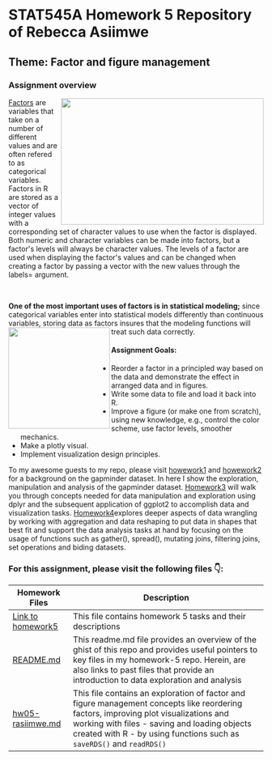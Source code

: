 # STAT545A Homework 5 Repository of Rebecca Asiimwe 

## Theme: Factor and figure management

### Assignment overview
[<img align ="right" src="https://github.com/STAT545-UBC-students/hw05-rasiimwe/blob/master/Plugins/plotlygm.gif" width="400" height="250"/>](https://github.com/STAT545-UBC-students/hw05-rasiimwe/blob/master/Plugins/plotlygm.gif)

[Factors](https://www.stat.berkeley.edu/~s133/factors.html) are variables that take on a number of different values and are often refered to as categorical variables. Factors in R are stored as a vector of integer values with a corresponding set of character values to use when the factor is displayed. Both numeric and character variables can be made into factors, but a factor's levels will always be character values. The levels of a factor are used when displaying the factor's values and can be changed when creating a factor by passing a vector with the new values through the labels= argument. 

&nbsp;

**One of the most important uses of factors is in statistical modeling;** since categorical variables enter into statistical models differently than continuous variables, storing data as factors insures that the modeling functions will treat such data correctly.
[<img align ="left" src="https://github.com/STAT545-UBC-students/hw05-rasiimwe/blob/master/Plugins/Capturex.png" width="200" height="200"/>](https://github.com/STAT545-UBC-students/hw05-rasiimwe/blob/master/Plugins/Capturex.png)

#### Assignment Goals:

* Reorder a factor in a principled way based on the data and demonstrate the effect in arranged data and in figures.
* Write some data to file and load it back into R.
* Improve a figure (or make one from scratch), using new knowledge, e.g., control the color scheme, use factor levels, smoother mechanics.
* Make a plotly visual.
* Implement visualization design principles.


To my awesome guests to my repo, please visit [howework1](https://github.com/STAT545-UBC-students/hw01-rasiimwe) and [howework2](https://github.com/STAT545-UBC-students/hw02-rasiimwe/blob/master/hw02.md) for a background on the gapminder dataset. In here I show the exploration, manipulation and analysis of the gapminder dataset. [Homework3](https://github.com/STAT545-UBC-students/hw03-rasiimwe/blob/master/hw03-rasiimwe.md) will walk you through concepts needed for  data manipulation and exploration using dplyr and the subsequent application of ggplot2 to accomplish data and visualization tasks. [Homework4](https://github.com/STAT545-UBC-students/hw04-rasiimwe)explores deeper aspects of data wrangling by working with aggregation and data reshaping to put data in shapes that best fit and support the data analysis tasks at hand by focusing on the usage of functions such as gather(), spread(), mutating joins, filtering joins, set operations and biding datasets.


### For this assignment, please visit the following files :point_down::

|   **Homework Files**   | **Description** |
|----------------|------------|
|[Link to homework5](http://stat545.com/Classroom/assignments/hw05/hw05.html)|This file contains homework 5 tasks and their descriptions|
|[README.md](https://github.com/STAT545-UBC-students/hw05-rasiimwe/blob/master/README.md)|This readme.md file provides an overview of the ghist of this repo and provides useful pointers to key files in my homework-5 repo. Herein, are also links to past files that provide an introduction to data exploration and analysis |
|[hw05-rasiimwe.md](https://github.com/STAT545-UBC-students/hw05-rasiimwe/blob/master/hw05-rasiimwe.md)|This file contains an  exploration of factor and figure management concepts like reordering factors, improving plot visualizations and working with files - saving and loading objects created with R - by using functions such as `saveRDS()` and `readRDS()`|


